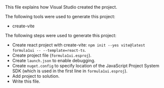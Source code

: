 This file explains how Visual Studio created the project.

The following tools were used to generate this project:
- create-vite

The following steps were used to generate this project:
- Create react project with create-vite: `npm init --yes vite@latest formula1ui -- --template=react-ts`.
- Create project file (`formula1ui.esproj`).
- Create `launch.json` to enable debugging.
- Create `nuget.config` to specify location of the JavaScript Project System SDK (which is used in the first line in `formula1ui.esproj`).
- Add project to solution.
- Write this file.
